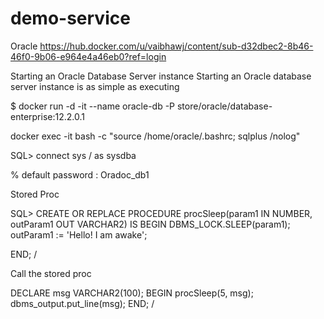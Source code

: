 # demo-service

Oracle
https://hub.docker.com/u/vaibhawj/content/sub-d32dbec2-8b46-46f0-9b06-e964e4a46eb0?ref=login

Starting an Oracle Database Server instance
Starting an Oracle database server instance is as simple as executing

$ docker run -d -it --name oracle-db -P store/oracle/database-enterprise:12.2.0.1

docker exec -it <container-id> bash -c "source /home/oracle/.bashrc; sqlplus /nolog"

SQL> connect sys / as sysdba

% default password : Oradoc_db1

Stored Proc

SQL> CREATE OR REPLACE PROCEDURE procSleep(param1 IN NUMBER, outParam1 OUT VARCHAR2)
IS
BEGIN
  DBMS_LOCK.SLEEP(param1);
  outParam1 := 'Hello! I am awake';

END;
/

Call the stored proc

DECLARE
msg VARCHAR2(100);
BEGIN
procSleep(5, msg);
dbms_output.put_line(msg);
END;
/